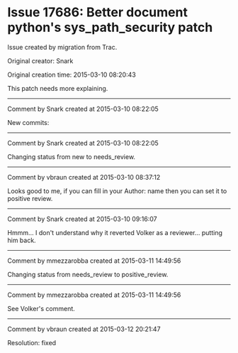 # Issue 17686: Better document python's sys_path_security patch

Issue created by migration from Trac.

Original creator: Snark

Original creation time: 2015-03-10 08:20:43

This patch needs more explaining.


---

Comment by Snark created at 2015-03-10 08:22:05

New commits:


---

Comment by Snark created at 2015-03-10 08:22:05

Changing status from new to needs_review.


---

Comment by vbraun created at 2015-03-10 08:37:12

Looks good to me, if you can fill in your Author: name then you can set it to positive review.


---

Comment by Snark created at 2015-03-10 09:16:07

Hmmm... I don't understand why it reverted Volker as a reviewer... putting him back.


---

Comment by mmezzarobba created at 2015-03-11 14:49:56

Changing status from needs_review to positive_review.


---

Comment by mmezzarobba created at 2015-03-11 14:49:56

See Volker's comment.


---

Comment by vbraun created at 2015-03-12 20:21:47

Resolution: fixed
